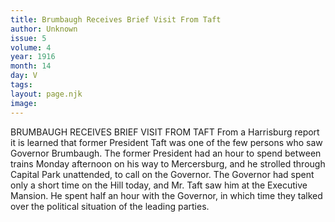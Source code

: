 ```yaml
---
title: Brumbaugh Receives Brief Visit From Taft
author: Unknown
issue: 5
volume: 4
year: 1916
month: 14
day: V
tags:
layout: page.njk
image:
---
```

BRUMBAUGH RECEIVES BRIEF VISIT FROM TAFT      From a Harrisburg report it is learned that former President Taft was one of the few persons who saw Governor Brumbaugh. The former President had an hour to spend between trains Monday afternoon on his way to Mercersburg, and he strolled through Capital Park unattended, to call on the Governor. The Governor had spent only a short time on the Hill today, and Mr. Taft saw him at the Executive Mansion. He spent half an hour with the Governor, in which time they talked over the political situation of the leading parties.




